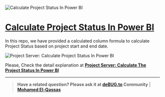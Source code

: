 
  

![Calculate Project Status In Power BI](https://spgeeks.devoworx.com/wp-content/uploads/2019/05/power-bi-calculate-project-status-in-project-server.png)


# [Calculate Project Status In Power BI](https://spgeeks.devoworx.com/power-bi-calculate-project-status-in-project-server/)

In this repo, we have provided a calculated column formula to calculate Project Status based on project start and end date.

![Project Server: Calculate Project Status In Power BI][1]

  [1]: https://spgeeks.devoworx.com/wp-content/uploads/2020/02/Calculate-Project-Status-In-PowerBI.png
  
Please, Check the detail explanation at **[Project Server: Calculate The Project Status In Power BI](https://spgeeks.devoworx.com/power-bi-calculate-project-status-in-project-server/)**



--------------
> **Have a related question? Please ask it at [deBUG.to](https://deBUG.to) Community** | **[Mohamed El-Qassas](https://devoworx.com)**

